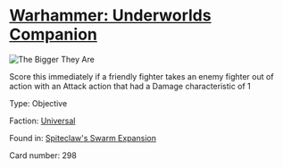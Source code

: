 # [Warhammer: Underworlds Companion](https://guidokessels.github.io/wh-underworlds)

  

![The Bigger They Are](https://warhammerunderworlds.com/wp-content/uploads/sites/6/2018/02/298_ENG.png)

Score this immediately if a friendly fighter takes an enemy fighter out of action with an Attack action that had a Damage characteristic of 1

Type: Objective

Faction: [Universal](https://guidokessels.github.io/wh-underworlds/factions/universal)

Found in: [Spiteclaw's Swarm Expansion](https://guidokessels.github.io/wh-underworlds/locations/spiteclaws-swarm-expansion)

Card number: 298
